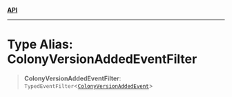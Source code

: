 [**API**](../../../README.md)

***

# Type Alias: ColonyVersionAddedEventFilter

> **ColonyVersionAddedEventFilter**: `TypedEventFilter`\<[`ColonyVersionAddedEvent`](ColonyVersionAddedEvent.md)\>
